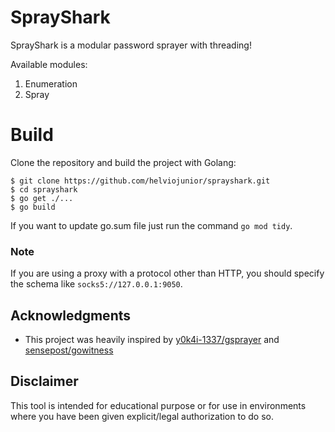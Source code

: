 # SprayShark

SprayShark is a modular password sprayer with threading! 

Available modules:

1. Enumeration
2. Spray

# Build

Clone the repository and build the project with Golang:

```
$ git clone https://github.com/helviojunior/sprayshark.git
$ cd sprayshark
$ go get ./...
$ go build
```

If you want to update go.sum file just run the command `go mod tidy`.

### Note

If you are using a proxy with a protocol other than HTTP, you should specify the schema like `socks5://127.0.0.1:9050`.

## Acknowledgments

* This project was heavily inspired by [y0k4i-1337/gsprayer](https://github.com/y0k4i-1337/gsprayer) and [sensepost/gowitness](https://github.com/sensepost/gowitness)


## Disclaimer

This tool is intended for educational purpose or for use in environments where you have been given explicit/legal authorization to do so.